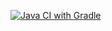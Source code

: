[![Java CI with Gradle](https://github.com/AnastasiNemenkina1/bbd/actions/workflows/gradle.yml/badge.svg)](https://github.com/AnastasiNemenkina1/bbd/actions/workflows/gradle.yml)
